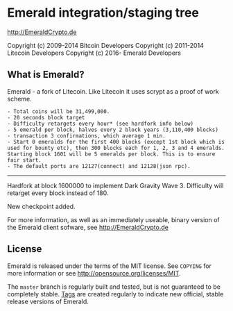 Emerald integration/staging tree
================================

http://EmeraldCrypto.de

Copyright (c) 2009-2014 Bitcoin Developers
Copyright (c) 2011-2014 Litecoin Developers
Copyright (c) 2016- Emerald Developers

What is Emerald?
----------------

Emerald - a fork of Litecoin. Like Litecoin it uses scrypt as a proof of work scheme.

	- Total coins will be 31,499,000.
	- 20 seconds block target
	- Difficulty retargets every hour* (see hardfork info below)
	- 5 emerald per block, halves every 2 block years (3,110,400 blocks)
	- transaction 3 confirmations, which average 1 min.
	- Start 0 emeralds for the first 400 blocks (except 1st block which is used for bounty etc), then 300 blocks each for 1, 2, 3 and 4 emeralds. Starting block 1601 will be 5 emeralds per block. This is to ensure fair start.
	- The default ports are 12127(connect) and 12128(json rpc).
	
---------

Hardfork at block 1600000 to implement Dark Gravity Wave 3. Difficulty will retarget every block instead of 180. 

New checkpoint added.



For more information, as well as an immediately useable, binary version of
the Emerald client sofware, see http://EmeraldCrypto.de

License
-------

Emerald is released under the terms of the MIT license. See `COPYING` for more
information or see http://opensource.org/licenses/MIT.


The `master` branch is regularly built and tested, but is not guaranteed to be
completely stable. [Tags](https://github.com/Crypto-Currency/Emerald/tags) are created
regularly to indicate new official, stable release versions of Emerald.

